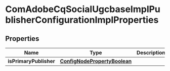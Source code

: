 
# ComAdobeCqSocialUgcbaseImplPublisherConfigurationImplProperties

## Properties
Name | Type | Description | Notes
------------ | ------------- | ------------- | -------------
**isPrimaryPublisher** | [**ConfigNodePropertyBoolean**](ConfigNodePropertyBoolean.md) |  |  [optional]



